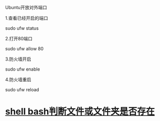 Ubuntu开放对外端口

1.查看已经开启的端口

sudo ufw status

2.打开80端口

sudo ufw allow 80

3.防火墙开启

sudo ufw enable

4.防火墙重启

sudo ufw reload

# [shell bash判断文件或文件夹是否存在](https://www.cnblogs.com/emanlee/p/3583769.html)